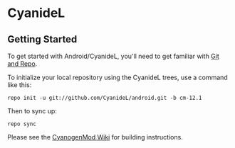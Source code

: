 CyanideL
===========

Getting Started
---------------

To get started with Android/CyanideL, you'll need to get
familiar with [Git and Repo](http://source.android.com/source/using-repo.html).

To initialize your local repository using the CyanideL trees, use a command like this:

    repo init -u git://github.com/CyanideL/android.git -b cm-12.1

Then to sync up:

    repo sync

Please see the [CyanogenMod Wiki](http://wiki.cyanogenmod.org/) for building instructions.


